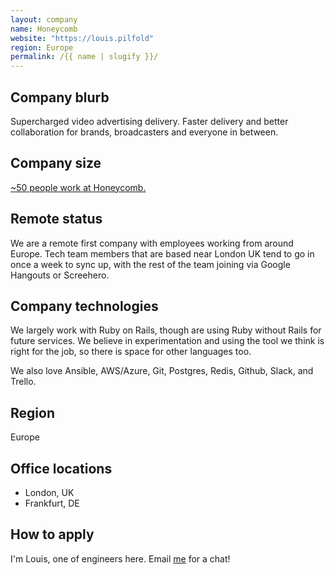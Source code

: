 ```yaml
---
layout: company
name: Honeycomb
website: "https://louis.pilfold"
region: Europe
permalink: /{{ name | slugify }}/
---
```


## Company blurb

Supercharged video advertising delivery. Faster delivery and better
collaboration for brands, broadcasters and everyone in between.

## Company size

[~50 people work at Honeycomb.](https://honeycomb.tv/)

## Remote status

We are a remote first company with employees working from around Europe.
Tech team members that are based near London UK tend to go in once a week to
sync up, with the rest of the team joining via Google Hangouts or Screehero.

## Company technologies

We largely work with Ruby on Rails, though are using Ruby without Rails for
future services. We believe in experimentation and using the tool we think is
right for the job, so there is space for other languages too.

We also love Ansible, AWS/Azure, Git, Postgres, Redis, Github, Slack, and Trello.

## Region

Europe

## Office locations

* London, UK
* Frankfurt, DE

## How to apply

I'm Louis, one of engineers here. Email [me](mailto:louis.pilfold@honeycomb.tv) for a chat!